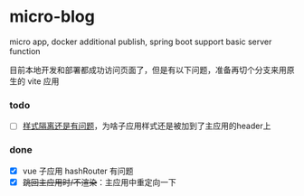 # micro-blog

micro app, docker additional publish, spring boot support basic server function

目前本地开发和部署都成功访问页面了，但是有以下问题，准备再切个分支来用原生的 vite 应用

### todo

- [ ] [样式隔离还是有问题](https://github.com/umijs/qiankun/issues/1318)，为啥子应用样式还是被加到了主应用的header上

### done

- [x] vue 子应用 hashRouter 有问题
- [x] ~~跳回主应用时/不渲染~~：主应用中重定向一下
